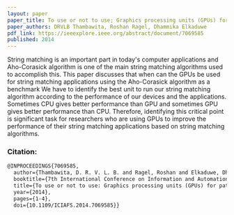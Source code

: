 ```yaml
---
layout: paper
paper_title: To use or not to use; Graphics processing units (GPUs) for pattern matching algorithms
paper_authors: DRVLB Thambawita, Roshan Ragel, Dhammika Elkaduwe
pdf_link: https://ieeexplore.ieee.org/abstract/document/7069585
published: 2014
---
```


String matching is an important part in today's computer applications and Aho-Corasick algorithm is one of the main string matching algorithms used to accomplish this. This paper discusses that when can the GPUs be used for string matching applications using the Aho-Corasick algorithm as a benchmark We have to identify the best unit to run our string matching algorithm according to the performance of our devices and the applications. Sometimes CPU gives better performance than GPU and sometimes GPU gives better performance than CPU. Therefore, identifying this critical point is significant task for researchers who are using GPUs to improve the performance of their string matching applications based on string matching algorithms.


### Citation:
```latex
@INPROCEEDINGS{7069585,
  author={Thambawita, D. R. V. L. B. and Ragel, Roshan and Elkaduwe, Dhammika},
  booktitle={7th International Conference on Information and Automation for Sustainability}, 
  title={To use or not to use: Graphics processing units (GPUs) for pattern matching algorithms}, 
  year={2014},
  pages={1-4},
  doi={10.1109/ICIAFS.2014.7069585}}

```